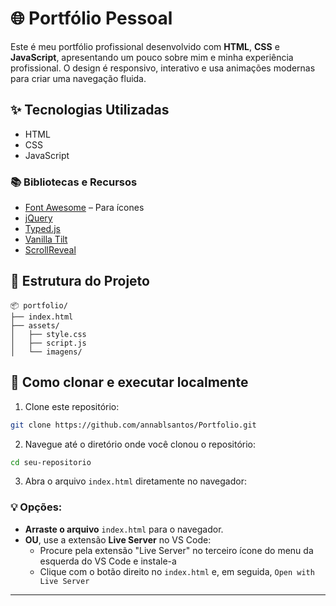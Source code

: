 # 🌐 Portfólio Pessoal

Este é meu portfólio profissional desenvolvido com **HTML**, **CSS** e **JavaScript**, apresentando um pouco sobre mim e minha experiência profissional. O design é responsivo, interativo e usa animações modernas para criar uma navegação fluida.

## ✨ Tecnologias Utilizadas

- HTML
- CSS
- JavaScript

### 📚 Bibliotecas e Recursos

- [Font Awesome](https://fontawesome.com) – Para ícones
- [jQuery](https://cdnjs.com/libraries/jquery)
- [Typed.js](https://cdnjs.com/libraries/typed.js)
- [Vanilla Tilt](https://cdnjs.com/libraries/vanilla-tilt)
- [ScrollReveal](https://unpkg.com/scrollreveal)

## 📁 Estrutura do Projeto

```
📦 portfolio/
├── index.html
├── assets/
│   ├── style.css
│   ├── script.js
│   └── imagens/
```

## 🚀 Como clonar e executar localmente

1. Clone este repositório:

```bash
git clone https://github.com/annablsantos/Portfolio.git
```

2. Navegue até o diretório onde você clonou o repositório:

```bash
cd seu-repositorio
```

3. Abra o arquivo `index.html` diretamente no navegador:

### 💡 Opções:
- **Arraste o arquivo** `index.html` para o navegador.
- **OU**, use a extensão **Live Server** no VS Code:
  - Procure pela extensão "Live Server" no terceiro ícone do menu da esquerda do VS Code e instale-a
  - Clique com o botão direito no `index.html` e, em seguida, `Open with Live Server`

---

